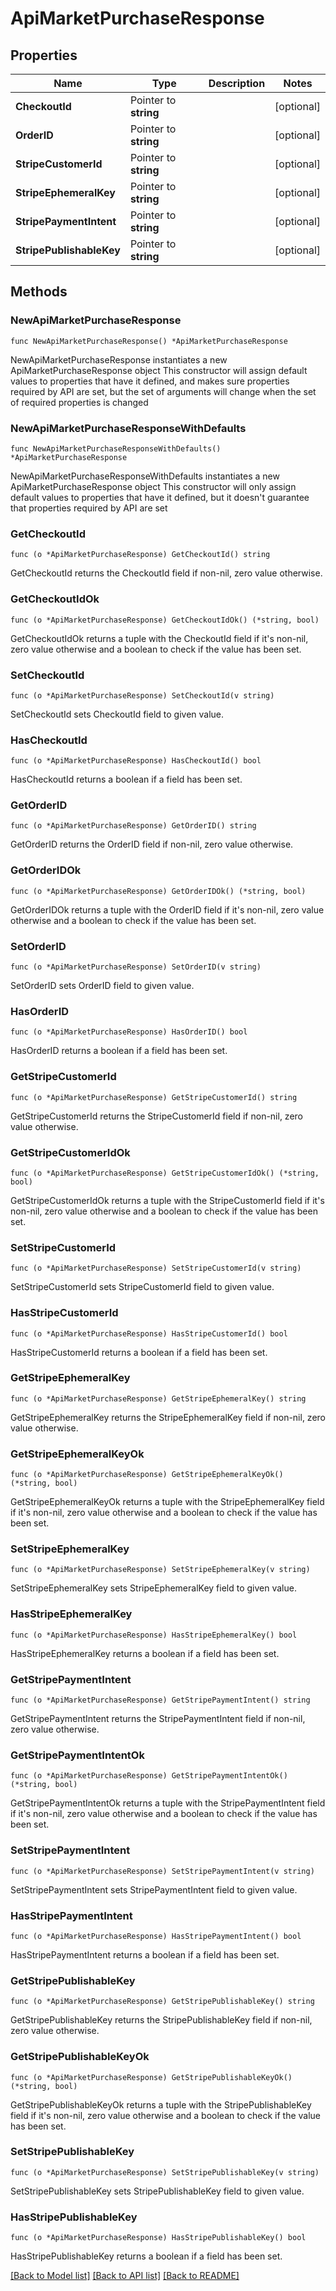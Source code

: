 # ApiMarketPurchaseResponse

## Properties

Name | Type | Description | Notes
------------ | ------------- | ------------- | -------------
**CheckoutId** | Pointer to **string** |  | [optional] 
**OrderID** | Pointer to **string** |  | [optional] 
**StripeCustomerId** | Pointer to **string** |  | [optional] 
**StripeEphemeralKey** | Pointer to **string** |  | [optional] 
**StripePaymentIntent** | Pointer to **string** |  | [optional] 
**StripePublishableKey** | Pointer to **string** |  | [optional] 

## Methods

### NewApiMarketPurchaseResponse

`func NewApiMarketPurchaseResponse() *ApiMarketPurchaseResponse`

NewApiMarketPurchaseResponse instantiates a new ApiMarketPurchaseResponse object
This constructor will assign default values to properties that have it defined,
and makes sure properties required by API are set, but the set of arguments
will change when the set of required properties is changed

### NewApiMarketPurchaseResponseWithDefaults

`func NewApiMarketPurchaseResponseWithDefaults() *ApiMarketPurchaseResponse`

NewApiMarketPurchaseResponseWithDefaults instantiates a new ApiMarketPurchaseResponse object
This constructor will only assign default values to properties that have it defined,
but it doesn't guarantee that properties required by API are set

### GetCheckoutId

`func (o *ApiMarketPurchaseResponse) GetCheckoutId() string`

GetCheckoutId returns the CheckoutId field if non-nil, zero value otherwise.

### GetCheckoutIdOk

`func (o *ApiMarketPurchaseResponse) GetCheckoutIdOk() (*string, bool)`

GetCheckoutIdOk returns a tuple with the CheckoutId field if it's non-nil, zero value otherwise
and a boolean to check if the value has been set.

### SetCheckoutId

`func (o *ApiMarketPurchaseResponse) SetCheckoutId(v string)`

SetCheckoutId sets CheckoutId field to given value.

### HasCheckoutId

`func (o *ApiMarketPurchaseResponse) HasCheckoutId() bool`

HasCheckoutId returns a boolean if a field has been set.

### GetOrderID

`func (o *ApiMarketPurchaseResponse) GetOrderID() string`

GetOrderID returns the OrderID field if non-nil, zero value otherwise.

### GetOrderIDOk

`func (o *ApiMarketPurchaseResponse) GetOrderIDOk() (*string, bool)`

GetOrderIDOk returns a tuple with the OrderID field if it's non-nil, zero value otherwise
and a boolean to check if the value has been set.

### SetOrderID

`func (o *ApiMarketPurchaseResponse) SetOrderID(v string)`

SetOrderID sets OrderID field to given value.

### HasOrderID

`func (o *ApiMarketPurchaseResponse) HasOrderID() bool`

HasOrderID returns a boolean if a field has been set.

### GetStripeCustomerId

`func (o *ApiMarketPurchaseResponse) GetStripeCustomerId() string`

GetStripeCustomerId returns the StripeCustomerId field if non-nil, zero value otherwise.

### GetStripeCustomerIdOk

`func (o *ApiMarketPurchaseResponse) GetStripeCustomerIdOk() (*string, bool)`

GetStripeCustomerIdOk returns a tuple with the StripeCustomerId field if it's non-nil, zero value otherwise
and a boolean to check if the value has been set.

### SetStripeCustomerId

`func (o *ApiMarketPurchaseResponse) SetStripeCustomerId(v string)`

SetStripeCustomerId sets StripeCustomerId field to given value.

### HasStripeCustomerId

`func (o *ApiMarketPurchaseResponse) HasStripeCustomerId() bool`

HasStripeCustomerId returns a boolean if a field has been set.

### GetStripeEphemeralKey

`func (o *ApiMarketPurchaseResponse) GetStripeEphemeralKey() string`

GetStripeEphemeralKey returns the StripeEphemeralKey field if non-nil, zero value otherwise.

### GetStripeEphemeralKeyOk

`func (o *ApiMarketPurchaseResponse) GetStripeEphemeralKeyOk() (*string, bool)`

GetStripeEphemeralKeyOk returns a tuple with the StripeEphemeralKey field if it's non-nil, zero value otherwise
and a boolean to check if the value has been set.

### SetStripeEphemeralKey

`func (o *ApiMarketPurchaseResponse) SetStripeEphemeralKey(v string)`

SetStripeEphemeralKey sets StripeEphemeralKey field to given value.

### HasStripeEphemeralKey

`func (o *ApiMarketPurchaseResponse) HasStripeEphemeralKey() bool`

HasStripeEphemeralKey returns a boolean if a field has been set.

### GetStripePaymentIntent

`func (o *ApiMarketPurchaseResponse) GetStripePaymentIntent() string`

GetStripePaymentIntent returns the StripePaymentIntent field if non-nil, zero value otherwise.

### GetStripePaymentIntentOk

`func (o *ApiMarketPurchaseResponse) GetStripePaymentIntentOk() (*string, bool)`

GetStripePaymentIntentOk returns a tuple with the StripePaymentIntent field if it's non-nil, zero value otherwise
and a boolean to check if the value has been set.

### SetStripePaymentIntent

`func (o *ApiMarketPurchaseResponse) SetStripePaymentIntent(v string)`

SetStripePaymentIntent sets StripePaymentIntent field to given value.

### HasStripePaymentIntent

`func (o *ApiMarketPurchaseResponse) HasStripePaymentIntent() bool`

HasStripePaymentIntent returns a boolean if a field has been set.

### GetStripePublishableKey

`func (o *ApiMarketPurchaseResponse) GetStripePublishableKey() string`

GetStripePublishableKey returns the StripePublishableKey field if non-nil, zero value otherwise.

### GetStripePublishableKeyOk

`func (o *ApiMarketPurchaseResponse) GetStripePublishableKeyOk() (*string, bool)`

GetStripePublishableKeyOk returns a tuple with the StripePublishableKey field if it's non-nil, zero value otherwise
and a boolean to check if the value has been set.

### SetStripePublishableKey

`func (o *ApiMarketPurchaseResponse) SetStripePublishableKey(v string)`

SetStripePublishableKey sets StripePublishableKey field to given value.

### HasStripePublishableKey

`func (o *ApiMarketPurchaseResponse) HasStripePublishableKey() bool`

HasStripePublishableKey returns a boolean if a field has been set.


[[Back to Model list]](../README.md#documentation-for-models) [[Back to API list]](../README.md#documentation-for-api-endpoints) [[Back to README]](../README.md)


